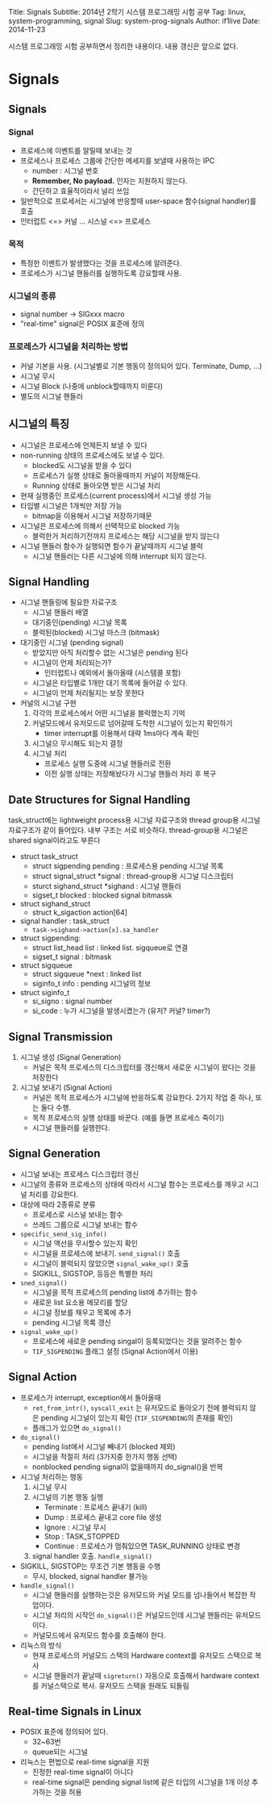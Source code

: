 Title: Signals
Subtitle: 2014년 2학기 시스템 프로그래밍 시험 공부
Tag: linux, system-programming, signal
Slug: system-prog-signals
Author: if1live
Date: 2014-11-23

시스템 프로그래밍 시험 공부하면서 정리한 내용이다. 내용 갱신은 앞으로 없다.

# Signals

## Signals
### Signal
* 프로세스에 이벤트를 알릴때 보내는 것
* 프로세스나 프로세스 그룹에 간단한 메세지를 보낼때 사용하는 IPC
    * number : 시그널 번호
    * **Remember, No payload.** 인자는 지원하지 않는다.
    * 간단하고 효율적이라서 널리 쓰임
* 일반적으로 프로세서는 시그널에 반응할때 user-space 함수(signal handler)를 호출
* 인터럽트 <=> 커널 ... 시스널 <=> 프로세스

### 목적
* 특정한 이벤트가 발생했다는 것을 프로세스에 알려준다.
* 프로세스가 시그널 핸들러를 실행하도록 강요할때 사용.

### 시그널의 종류
* signal number -> SIGxxx macro
* "real-time" signal은 POSIX 표준에 정의

### 프로레스가 시그널을 처리하는 방법
* 커널 기본을 사용. (시그널별로 기본 행동이 정의되어 있다. Terminate, Dump, ...)
* 시그널 무시
* 시그널 Block (나중에 unblock할때까지 미룬다)
* 별도의 시그널 핸들러

## 시그널의 특징
* 시그널은 프로세스에 언제든지 보낼 수 있다
* non-running 상태의 프로세스에도 보낼 수 있다.
    * blocked도 시그널을 받을 수 있다
    * 프로세스가 실행 상태로 돌아올때까지 커널이 저장해둔다.
    * Running 상태로 돌아오면 받은 시그널 처리
* 현재 실행중인 프로세스(current process)에서 시그널 생성 가능
* 타입별 시그널은 1개씩만 저장 가능
    * bitmap을 이용해서 시그널 저장하기때문
* 시그널은 프로세스에 의해서 선택적으로 blocked 가능
    * 블럭한거 처리하기전까지 프로세스는 해당 시그널을 받지 않는다
* 시그널 핸들러 함수가 실행되면 함수가 끝날때까지 시그널 블럭
    * 시그널 핸들러는 다른 시그널에 의해 interrupt 되지 않는다.

## Signal Handling
* 시그널 핸들링에 필요한 자료구조
    * 시그널 핸들러 배열
    * 대기중인(pending) 시그널 목록
    * 블럭된(blocked) 시그널 마스크 (bitmask)
* 대기중인 시그널 (pending signal)
    * 받았지만 아직 처리할수 없는 시그널은 pending 된다
    * 시그널이 언제 처리되는가?
        * 인터럽트나 예외에서 돌아올때 (시스템콜 포함)
    * 시그널은 타입별로 1개만 대기 목록에 들어갈 수 있다.
    * 시그널이 언제 처리될지는 보장 못한다
* 커널의 시그널 구현
    1. 각각의 프로세스에서 어떤 시그널을 블럭했는지 기억
    2. 커널모드에서 유저모드로 넘어갈때 도착한 시그널이 있는지 확인하기
        * timer interrupt를 이용해서 대략 1ms마다 계속 확인
    3. 시그널으 무시해도 되는지 결정
    4. 시그널 처리
        * 프로세스 실행 도중에 시그널 핸들러로 전환
        * 이전 실행 상태는 저장해놨다가 시그널 핸들러 처리 후 복구

## Date Structures for Signal Handling
task_struct에는 lightweight process용 시그널 자료구조와 thread group용 시그널 자료구조가 같이 들어있다. 내부 구조는 서로 비슷하다. thread-group용 시그널은 shared signal이라고도 부른다

* struct task_struct
    * struct sigpending pending : 프로세스용 pending 시그널 목록
    * struct signal_struct *signal : thread-group용 시그널 디스크립터
    * sturct sighand_struct *sighand : 시그널 핸들러
    * sigset_t blocked : blocked signal bitmassk
* struct sighand_struct
    * struct k_sigaction action[64]
* signal handler : task_struct
    * ```task->sighand->action[x].sa_handler```
* struct sigpending:
    * struct list_head list : linked list. sigqueue로 연결
    * sigset_t signal : bitmask
* struct sigqueue
    * struct sigqueue *next : linked list
    * siginfo_t info : pending 시그널의 정보
* struct siginfo_t
    * si_signo : signal number
    * si_code : 누가 시그널을 발생시켰는가 (유저? 커널? timer?)


## Signal Transmission
1. 시그널 생성 (Signal Generation)
    * 커널은 목적 프로세스의 디스크립터를 갱신해서 새로운 시그널이 왔다는 것을 저장한다
2. 시그널 보내기 (Signal Action)
    * 커널은 목적 프로세스가 시그널에 반응하도록 강요한다. 2가지 작업 중 하나, 또는 둘다 수행.
    * 목적 프로세스의 실행 상태를 바꾼다. (예를 들면 프로세스 죽이기)
    * 시그널 핸들러를 실행한다. 

## Signal Generation
* 시그널 보내는 프로세스 디스크립터 갱신
* 시그널의 종류와 프로세스의 상태에 따라서 시그널 함수는 프로세스를 깨우고 시그널 처리를 강요한다.
* 대상에 따라 2종류로 분류
    * 프로세스로 시스널 보내는 함수
    * 쓰레드 그룹으로 시그널 보내는 함수 
* ```specific_send_sig_info()```
    * 시그널 액선을 무시할수 있는지 확인
    * 시그널을 프로세스에 보내기. ```send_signal()``` 호출
    * 시그널이 블럭되지 않았으면 ```signal_wake_up()``` 호출
    * SIGKILL, SIGSTOP, 등등은 특별한 처리
* ```sned_signal()```
    * 시그널을 목적 프로세스의 pending list에 추가하는 함수
    * 새로운 list 요소용 메모리를 할당
    * 시그널 정보를 채우고 목록에 추가
    * pending 시그널 목록 갱신
* ```signal_wake_up()```
    * 프로세스에 새로운 pending singal이 등록되었다는 것을 알려주는 함수
    * ```TIF_SIGPENDING``` 플래그 설정 (Signal Action에서 이용)


## Signal Action
* 프로세스가 interrupt, exception에서 돌아올때
    * ```ret_from_intr()```, ```syscall_exit``` 는 유저모드로 돌아오기 전에 블럭되지 않은 pending 시그널이 있는지 확인 (```TIF_SIGPENDING```의 존재를 확인)
    * 플래그가 있으면 ```do_signal()```
* ```do_signal()```
    * pending list에서 시그널 빼내기 (blocked 제외)
    * 시그널을 적절히 처리 (3가지중 한가지 행동 선택)
    * nonblocked pending signal이 없을때까지 do_signal()을 반복
* 시그널 처리하는 행동
    1. 시그널 무시
    2. 시그널의 기본 행동 실행
        * Terminate : 프로세스 끝내기 (kill)
        * Dump : 프로세스 끝내고 core file 생성
        * Ignore : 시그널 무시
        * Stop : TASK_STOPPED
        * Continue : 프로세스가 멈춰있으면 TASK_RUNNING 상태로 변경
    3. signal handler 호출. ```handle_signal()```
* SIGKILL, SIGSTOP는 무조건 기본 행동을 수행
    * 무시, blocked, signal handler 불가능
* ```handle_signal()```
    * 시그널 핸들러를 실행하는것은 유저모드와 커널 모드를 넘나들어서 복잡한 작업이다.
    * 시그널 처리의 시작인 ```do_signal()```은 커널모드인데 시그널 핸들러는 유저모드이다.
    * 커널모드에서 유저모드 함수를 호출해야 한다.
* 리눅스의 방식
    * 현재 프로세스의 커널모드 스택의 Hardware context를 유저모드 스택으로 복사
    * 시그널 핸들러가 끝날때 ```sigreturn()``` 자동으로 호출해서 hardware context를 커널스택으로 복사. 유저모드 스택을 원래도 되돌림
    
## Real-time Signals in Linux
* POSIX 표준에 정의되어 있다.
    * 32~63번
    * queue되는 시그널
* 리눅스는 편법으로 real-time signal을 지원
    * 진정한 real-time signal이 아니다
    * real-time signal은 pending signal list에 같은 타입의 시그널을 1개 이상 추가하는 것을 허용



